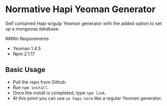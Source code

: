 # Normative Hapi Yeoman Generator

Self contained Hapi w/gulp Yeoman generator with the added option to set up a mongoose database.

##Min Requirements
* Yeoman 1.4.5
* Npm 2.1.17

## Basic Usage
* Pull the repo from Github.
* Run `npm install`.
* Once the install is completed, type `npm link`.
* At this point you can use `yo hapi-norm` like a regular Yeoman generator.
